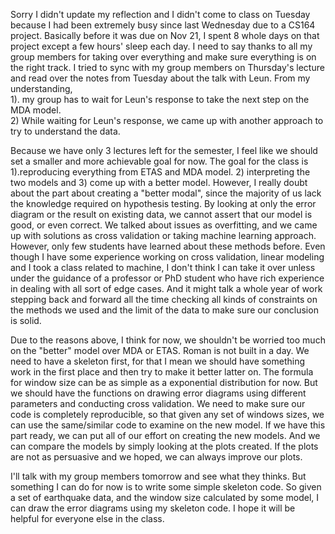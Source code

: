 Sorry I didn't update my reflection and I didn't come to class on Tuesday because I had been extremely busy since last Wednesday due to a CS164 project. Basically before it was due on Nov 21, I spent 8 whole days on that project except a few hours' sleep each day. I need to say thanks to all my group members for taking over everything and make sure everything is on the right track. I tried to sync with my group members on Thursday's lecture and read over the notes from Tuesday about the talk with Leun. From my understanding,  
1). my group has to wait for Leun's response to take the next step on the MDA model.  
2) While waiting for Leun's response, we came up with another approach to try to understand the data.

Because we have only 3 lectures left for the semester, I feel like we should set a smaller and more achievable goal for now. The goal for the class is 1).reproducing everything from ETAS and MDA model. 2) interpreting the two models and 3) come up with a better model. However, I really doubt about the part about creating a "better modal", since the majority of us lack the knowledge required on hypothesis testing. By looking at only the error diagram or the result on existing data, we cannot assert that our model is good, or even correct. We talked about issues as overfitting, and we came up with solutions as cross validation or taking machine learning approach. However, only few students have learned about these methods before. Even though I have some experience working on cross validation, linear modeling and I took a class related to machine, I don't think I can take it over unless under the guidance of a professor or PhD student who have rich experience in dealing with all sort of edge cases. And it might talk a whole year of work stepping back and forward all the time checking all kinds of constraints on the methods we used and the limit of the data to make sure our conclusion is solid.

Due to the reasons above, I think for now, we shouldn't be worried too much on the "better" model over MDA or ETAS. Roman is not built in a day. We need to have a skeleton first, for that I mean we should have something work in the first place and then try to make it better latter on. The formula for window size can be as simple as a exponential distribution for now. But we should have the functions on drawing error diagrams using different parameters and conducting cross validation. We need to make sure our code is completely reproducible, so that given any set of windows sizes, we can use the same/similar code to examine on the new model. If we have this part ready, we can put all of our effort on creating the new models. And we can compare the models by simply looking at the plots created. If the plots are not as persuasive and we hoped, we can always improve our plots.

I'll talk with my group members tomorrow and see what they thinks. But something I can do for now is to write some simple skeleton code. So given a set of earthquake data, and the window size calculated by some model, I can draw the error diagrams using my skeleton code. I hope it will be helpful for everyone else in the class.
